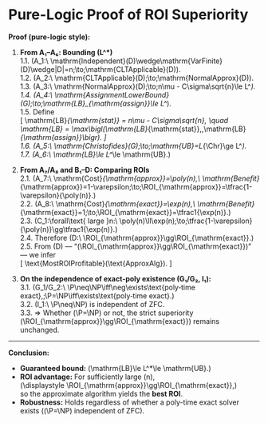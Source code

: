 # Pure-Logic Proof of ROI Superiority

**Proof (pure-logic style):**

1. **From A₁–A₆: Bounding \(L^*\)**  
   1.1. \(A_1:\ \mathrm{Independent}(D)\wedge\mathrm{VarFinite}(D)\wedge|D|=n\;\to\;\mathrm{CLTApplicable}(D)\).  
   1.2. \(A_2:\ \mathrm{CLTApplicable}(D)\;\to\;\mathrm{NormalApprox}(D)\).  
   1.3. \(A_3:\ \mathrm{NormalApprox}(D)\;\to\;n\mu - C\sigma\sqrt{n}\le L^*\).  
   1.4. \(A_4:\ \mathrm{AssignmentLowerBound}(G)\;\to\;\mathrm{LB}_{\mathrm{assign}}\le L^*\).  
   1.5. Define  
   \[
     \mathrm{LB}_{\mathrm{stat}} = n\mu - C\sigma\sqrt{n}, 
     \quad
     \mathrm{LB} = \max\bigl(\mathrm{LB}_{\mathrm{stat}},\,\mathrm{LB}_{\mathrm{assign}}\bigr).
   \]  
   1.6. \(A_5:\ \mathrm{Christofides}(G)\;\to\;\mathrm{UB}=L_{\Chr}\ge L^*\).  
   1.7. \(A_6:\ \mathrm{LB}\le L^*\le \mathrm{UB}.\)

2. **From A₇/A₈ and B₁–D: Comparing ROIs**  
   2.1. \(A_7:\ \mathrm{Cost}_{\mathrm{approx}}=\poly(n),\ \mathrm{Benefit}_{\mathrm{approx}}=1-\varepsilon\;\to\;\ROI_{\mathrm{approx}}=\tfrac{1-\varepsilon}{\poly(n)}.\)  
   2.2. \(A_8:\ \mathrm{Cost}_{\mathrm{exact}}=\exp(n),\ \mathrm{Benefit}_{\mathrm{exact}}=1\;\to\;\ROI_{\mathrm{exact}}=\tfrac1{\exp(n)}.\)  
   2.3. \(C_1:\forall\text{ large }n:\ \poly(n)\ll\exp(n)\;\to\;\tfrac{1-\varepsilon}{\poly(n)}\gg\tfrac1{\exp(n)}.\)  
   2.4. Therefore \(D:\ \ROI_{\mathrm{approx}}\gg\ROI_{\mathrm{exact}}.\)  
   2.5. From \(D\) — “\(\ROI_{\mathrm{approx}}\gg\ROI_{\mathrm{exact}}\)” — we infer  
   \[
     \text{MostROIProfitable}(\text{ApproxAlg}).
   \]

3. **On the independence of exact‐poly existence (G₁/G₂, I₁):**  
   3.1. \(G_1/G_2:\ \P\neq\NP\iff\neg\exists\text{poly‐time exact},\;\P=\NP\iff\exists\text{poly‐time exact}.\)  
   3.2. \(I_1:\ \P\neq\NP\) is independent of ZFC.  
   3.3. ⇒ Whether \(\P=\NP\) or not, the strict superiority \(\ROI_{\mathrm{approx}}\gg\ROI_{\mathrm{exact}}\) remains unchanged.

---

**Conclusion:**  
- **Guaranteed bound:** \(\mathrm{LB}\le L^*\le \mathrm{UB}.\)  
- **ROI advantage:** For sufficiently large \(n\),  
  \(\displaystyle \ROI_{\mathrm{approx}}\gg\ROI_{\mathrm{exact}},\)  
  so the approximate algorithm yields the **best ROI**.  
- **Robustness:** Holds regardless of whether a poly-time exact solver exists (\(\P=\NP\) independent of ZFC).  
